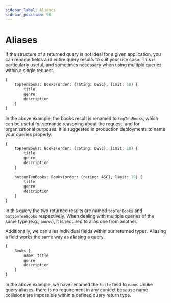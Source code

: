 ```yaml
---
sidebar_label: Aliases
sidebar_position: 90
---
```

# Aliases

If the structure of a returned query is not ideal for a given application, you can rename fields and entire query results to suit your use case. This is particularly useful, and sometimes necessary when using multiple queries within a single request.

```graphql
{
    topTenBooks: Books(order: {rating: DESC}, limit: 10) {
        title
        genre
        description
    }
}
```

In the above example, the books result is renamed to `topTenBooks`, which can be useful for semantic reasoning about the request, and for organizational purposes. It is suggested in production deployments to name your queries properly.

```graphql
{
    topTenBooks: Books(order: {rating: DESC}, limit: 10) {
        title
        genre
        description
    }
    
    bottomTenBooks: Books(order: {rating: ASC}, limit: 10) {
        title
        genre
        description
    }
}
```

In this query the two returned results are named `topTenBooks` and `bottomTenBooks` respectively. When dealing with multiple queries of the same type (e.g., `books`), it is required to alias one from another.

Additionally, we can alias individual fields within our returned types. Aliasing a field works the same way as aliasing a query.

```graphql
{
    Books {
        name: title
        genre
        description
    }
}
```

In the above example, we have renamed the `title` field to `name`. Unlike query aliases, there is no requirement in any context because name collisions are impossible within a defined query return type.
